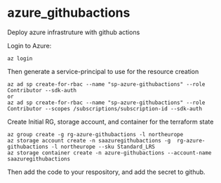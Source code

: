 # azure_githubactions
Deploy azure infrastruture with github actions

Login to Azure:
```
az login
```

Then generate a service-principal to use for the resource creation
```
az ad sp create-for-rbac --name "sp-azure-githubactions" --role Contributor --sdk-auth
or
az ad sp create-for-rbac --name "sp-azure-githubactions" --role Contributor --scopes /subscriptions/subscription-id --sdk-auth
```

Create Initial RG, storage account, and container for the terraform state
```
az group create -g rg-azure-githubactions -l northeurope
az storage account create -n saazuregithubactions -g  rg-azure-githubactions -l northeurope --sku Standard_LRS
az storage container create -n azure-githubactions --account-name saazuregithubactions
```

Then add the code to your respository, and add the secret to github.